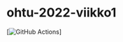 # ohtu-2022-viikko1

[![GitHub Actions](https://github.com/Jannepen/ohtu-2022-viikko1/workflows/gradle.yml/badge.svg)]
